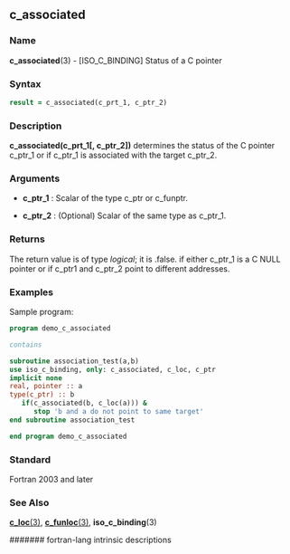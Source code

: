 ## c\_associated
### __Name__

__c\_associated__(3) - \[ISO\_C\_BINDING\] Status of a C pointer


### __Syntax__
```fortran
result = c_associated(c_prt_1, c_ptr_2)
```
### __Description__

__c\_associated(c\_prt\_1\[, c\_ptr\_2\])__ determines the status of the
C pointer c\_ptr\_1 or if c\_ptr\_1 is associated with the target
c\_ptr\_2.

### __Arguments__

  - __c\_ptr\_1__
    : Scalar of the type c\_ptr or c\_funptr.

  - __c\_ptr\_2__
    : (Optional) Scalar of the same type as c\_ptr\_1.

### __Returns__

The return value is of type _logical_; it is .false. if either c\_ptr\_1
is a C NULL pointer or if c\_ptr1 and c\_ptr\_2 point to different
addresses.

### __Examples__

Sample program:

```fortran
program demo_c_associated

contains

subroutine association_test(a,b)
use iso_c_binding, only: c_associated, c_loc, c_ptr
implicit none
real, pointer :: a
type(c_ptr) :: b
   if(c_associated(b, c_loc(a))) &
      stop 'b and a do not point to same target'
end subroutine association_test

end program demo_c_associated
```

### __Standard__

Fortran 2003 and later

### __See Also__

[__c\_loc__(3)](C_LOC),
[__c\_funloc__(3)](C_FUNLOC),
__iso\_c\_binding__(3)

####### fortran-lang intrinsic descriptions
